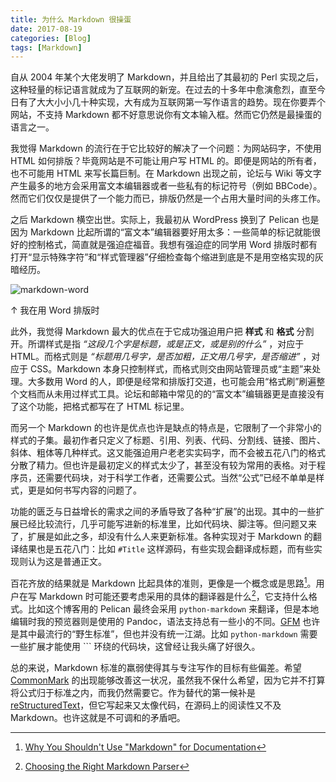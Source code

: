 ```yaml
---
title: 为什么 Markdown 很操蛋
date: 2017-08-19
categories: [Blog]
tags: [Markdown]
---
```


自从 2004 年某个大佬发明了 Markdown，并且给出了其最初的 Perl 实现之后，这种轻量的标记语言就成为了互联网的新宠。在过去的十多年中愈演愈烈，直至今日有了大大小小几十种实现，大有成为互联网第一写作语言的趋势。现在你要弄个网站，不支持 Markdown 都不好意思说你有文本输入框。然而它仍然是最操蛋的语言之一。

<!--more-->

我觉得 Markdown 的流行在于它比较好的解决了一个问题：为网站码字，不使用 HTML 如何排版？毕竟网站是不可能让用户写 HTML 的。即便是网站的所有者，也不可能用 HTML 来写长篇巨制。在 Markdown 出现之前，论坛与 Wiki 等文字产生最多的地方会采用富文本编辑器或者一些私有的标记符号（例如 BBCode）。然而它们仅仅是提供了一个能力而已，排版仍然是一个占用大量时间的头疼工作。

之后 Markdown 横空出世。实际上，我最初从 WordPress 换到了 Pelican 也是因为 Markdown 比起所谓的“富文本”编辑器要好用太多：一些简单的标记就能很好的控制格式，简直就是强迫症福音。我想有强迫症的同学用 Word 排版时都有打开“显示特殊字符”和“样式管理器”仔细检查每个缩进到底是不是用空格实现的灰暗经历。

![markdown-word](/image/markdown-word.png)

↑ 我在用 Word 排版时

此外，我觉得 Markdown 最大的优点在于它成功强迫用户把 **样式** 和 **格式** 分割开。所谓样式是指 *“这段几个字是标题，或是正文，或是别的什么”* ，对应于 HTML。而格式则是 *“标题用几号字，是否加粗，正文用几号字，是否缩进”* ，对应于 CSS。Markdown 本身只控制样式，而格式则交由网站管理员或“主题”来处理。大多数用 Word 的人，即便是经常和排版打交道，也可能会用“格式刷”刷遍整个文档而从未用过样式工具。论坛和邮箱中常见的的“富文本”编辑器更是直接没有了这个功能，把格式都写在了 HTML 标记里。

而另一个 Markdown 的也许是优点也许是缺点的特点是，它限制了一个非常小的样式的子集。最初作者只定义了标题、引用、列表、代码、分割线、链接、图片、斜体、粗体等几种样式。这又能强迫用户老老实实码字，而不会被五花八门的格式分散了精力。但也许是最初定义的样式太少了，甚至没有较为常用的表格。对于程序员，还需要代码块，对于科学工作者，还需要公式。当然“公式”已经不单单是样式，更是如何书写内容的问题了。

功能的匮乏与日益增长的需求之间的矛盾导致了各种“扩展”的出现。其中的一些扩展已经比较流行，几乎可能写进新的标准里，比如代码块、脚注等。但问题又来了，扩展是如此之多，却没有什么人来更新标准。各种实现对于 Markdown 的翻译结果也是五花八门：比如 `#Title` 这样源码，有些实现会翻译成标题，而有些实现则认为这是普通正文。

百花齐放的结果就是 Markdown 比起具体的准则，更像是一个概念或是思路[^1]。用户在写 Markdown 时可能还要考虑采用的具体的翻译器是什么[^2]，它支持什么格式。比如这个博客用的 Pelican 最终会采用 `python-markdown` 来翻译，但是本地编辑时我的预览器则是使用的 Pandoc，语法支持总有一些小的不同。[GFM](https://help.github.com/articles/working-with-advanced-formatting/) 也许是其中最流行的“野生标准”，但也并没有统一江湖。比如 `python-markdown` 需要一些扩展才能使用 ``` 环绕的代码块，这曾经让我头痛了好很久。

总的来说，Markdown 标准的羸弱使得其与专注写作的目标有些偏差。希望 [CommonMark](http://commonmark.org/) 的出现能够改善这一状况，虽然我不保什么希望，因为它并不打算将公式归于标准之内，而我仍然需要它。作为替代的第一候补是 [reStructuredText](http://docutils.sourceforge.net/rst.html)，但它写起来又太像代码，在源码上的阅读性又不及 Markdown。也许这就是不可调和的矛盾吧。

[^1]: [Why You Shouldn't Use "Markdown" for Documentation](http://ericholscher.com/blog/2016/mar/15/dont-use-markdown-for-technical-docs/)
[^2]: [Choosing the Right Markdown Parser](https://css-tricks.com/choosing-right-markdown-parser/)
